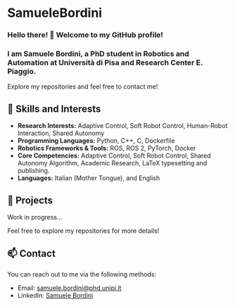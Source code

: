 # SamueleBordini


### Hello there! 👋 Welcome to my GitHub profile! 
### I am Samuele Bordini, a PhD student in Robotics and Automation at Università di Pisa and Research Center E. Piaggio. 
Explore my repositories and feel free to contact me! 

## 🌱 Skills and Interests
*   **Research Interests:** Adaptive Control, Soft Robot Control, Human-Robot Interaction, Shared Autonomy 
*   **Programming Languages:** Python, C++, C, Dockerfile
*   **Robotics Frameworks & Tools:** ROS, ROS 2, PyTorch, Docker
*   **Core Competencies:** Adaptive Control, Soft Robot Control, Shared Autonomy Algorithm, Academic Research, LaTeX typesetting and publishing.
*   **Languages:** Italian (Mother Tongue), and English 

## 🚀 Projects

Work in progress...

Feel free to explore my repositories for more details!

## 📫 Contact

You can reach out to me via the following methods:
- Email: [samuele.bordini@phd.unipi.it](mailto:samuele.bordini@phd.unipi.it)
- LinkedIn: [Samuele Bordini](https://www.linkedin.com/in/samuele-bordini-8a40221b1/)